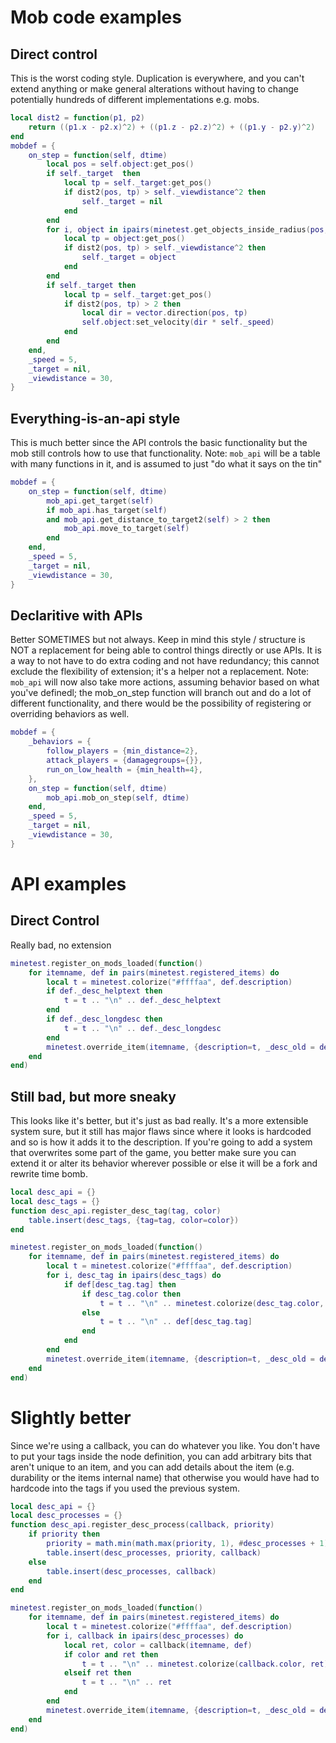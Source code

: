 

# Mob code examples
## Direct control
This is the worst coding style. Duplication is everywhere, and you can't extend anything or make general alterations without having to change potentially hundreds of different implementations e.g. mobs.
```lua
local dist2 = function(p1, p2)
    return ((p1.x - p2.x)^2) + ((p1.z - p2.z)^2) + ((p1.y - p2.y)^2)
end
mobdef = {
    on_step = function(self, dtime)
        local pos = self.object:get_pos()
        if self._target  then
            local tp = self._target:get_pos()
            if dist2(pos, tp) > self._viewdistance^2 then
                self._target = nil
            end
        end
        for i, object in ipairs(minetest.get_objects_inside_radius(pos, self._viewdistance)) do
            local tp = object:get_pos()
            if dist2(pos, tp) > self._viewdistance^2 then
                self._target = object
            end
        end
        if self._target then
            local tp = self._target:get_pos()
            if dist2(pos, tp) > 2 then
                local dir = vector.direction(pos, tp)
                self.object:set_velocity(dir * self._speed)
            end
        end
    end,
    _speed = 5,
    _target = nil,
    _viewdistance = 30,
}
```

## Everything-is-an-api style
This is much better since the API controls the basic functionality but the mob still controls how to use that functionality.
Note: `mob_api` will be a table with many functions in it, and is assumed to just "do what it says on the tin"
```lua
mobdef = {
    on_step = function(self, dtime)
        mob_api.get_target(self)
        if mob_api.has_target(self)
        and mob_api.get_distance_to_target2(self) > 2 then
            mob_api.move_to_target(self)
        end
    end,
    _speed = 5,
    _target = nil,
    _viewdistance = 30,
}
```

## Declaritive with APIs
Better SOMETIMES but not always.
Keep in mind this style / structure is NOT a replacement for being able to control things directly or use APIs. It is a way to not have to do extra coding and not have redundancy; this cannot exclude the flexibility of extension; it's a helper not a replacement.
Note: `mob_api` will now also take more actions, assuming behavior based on what you've definedl; the mob_on_step function will branch out and do a lot of different functionality, and there would be the possibility of registering or overriding behaviors as well.
```lua
mobdef = {
    _behaviors = {
        follow_players = {min_distance=2},
        attack_players = {damagegroups={}},
        run_on_low_health = {min_health=4},
    },
    on_step = function(self, dtime)
        mob_api.mob_on_step(self, dtime)
    end,
    _speed = 5,
    _target = nil,
    _viewdistance = 30,
}
```


# API examples
## Direct Control
Really bad, no extension
```lua
minetest.register_on_mods_loaded(function()
    for itemname, def in pairs(minetest.registered_items) do
        local t = minetest.colorize("#ffffaa", def.description)
        if def._desc_helptext then
            t = t .. "\n" .. def._desc_helptext
        end
        if def._desc_longdesc then
            t = t .. "\n" .. def._desc_longdesc
        end
        minetest.override_item(itemname, {description=t, _desc_old = def.description})
    end
end)
```

## Still bad, but more sneaky
This looks like it's better, but it's just as bad really. It's a more extensible system sure, but it still has major flaws since where it looks is hardcoded and so is how it adds it to the description. If you're going to add a system that overwrites some part of the game, you better make sure you can extend it or alter its behavior wherever possible or else it will be a fork and rewrite time bomb.
```lua
local desc_api = {}
local desc_tags = {}
function desc_api.register_desc_tag(tag, color)
    table.insert(desc_tags, {tag=tag, color=color})
end

minetest.register_on_mods_loaded(function()
    for itemname, def in pairs(minetest.registered_items) do
        local t = minetest.colorize("#ffffaa", def.description)
        for i, desc_tag in ipairs(desc_tags) do
            if def[desc_tag.tag] then
                if desc_tag.color then
                    t = t .. "\n" .. minetest.colorize(desc_tag.color, def[desc_tag.tag])
                else
                    t = t .. "\n" .. def[desc_tag.tag]
                end
            end
        end
        minetest.override_item(itemname, {description=t, _desc_old = def.description})
    end
end)
```

# Slightly better
Since we're using a callback, you can do whatever you like. You don't have to put your tags inside the node definition, you can add arbitrary bits that aren't unique to an item, and you can add details about the item (e.g. durability or the items internal name) that otherwise you would have had to hardcode into the tags if you used the previous system.
```lua
local desc_api = {}
local desc_processes = {}
function desc_api.register_desc_process(callback, priority)
    if priority then
        priority = math.min(math.max(priority, 1), #desc_processes + 1)
        table.insert(desc_processes, priority, callback)
    else
        table.insert(desc_processes, callback)
    end
end

minetest.register_on_mods_loaded(function()
    for itemname, def in pairs(minetest.registered_items) do
        local t = minetest.colorize("#ffffaa", def.description)
        for i, callback in ipairs(desc_processes) do
            local ret, color = callback(itemname, def)
            if color and ret then
                t = t .. "\n" .. minetest.colorize(callback.color, ret)
            elseif ret then
                t = t .. "\n" .. ret
            end
        end
        minetest.override_item(itemname, {description=t, _desc_old = def.description})
    end
end)
```

